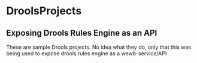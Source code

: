 # DroolsProjects
## Exposing Drools Rules Engine as an API

These are sample Drools projects.
No idea what they do, only that this was being used to expose drools rules engine as a wewb-service/API
